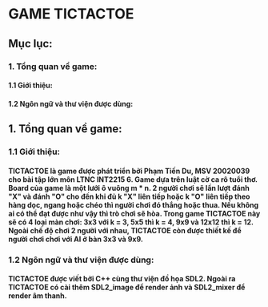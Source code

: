 # GAME TICTACTOE
## Mục lục:

### 1. Tổng quan về game:
#### 1.1 Giới thiệu:
#### 1.2 Ngôn ngữ và thư viện được dùng:


## 1. Tổng quan về game:
### 1.1 Giới thiệu:
#### TICTACTOE là game được phát triển bởi Phạm Tiến Du, MSV 20020039 cho bài tập lớn môn LTNC INT2215 6. Game dựa trên luật cờ ca rô tuổi thơ. Board của game là một lưới ô vuông m * n. 2 người chơi sẽ lần lượt đánh "X" và đánh "O" cho đến khi đủ k "X" liên tiếp hoặc k "O" liên tiếp theo hàng dọc, ngang hoặc chéo thì người chơi đó thắng hoặc thua. Nếu không ai có thể đạt được như vậy thì trò chơi sẽ hòa. Trong game TICTACTOE này sẽ có 4 loại màn chơi: 3x3 với k = 3, 5x5 thì k = 4, 9x9 và 12x12 thì k = 12. Ngoài chế độ chơi 2 người với nhau, TICTACTOE còn được thiết kế để người chơi chơi với AI ở bàn 3x3 và 9x9.

### 1.2 Ngôn ngữ và thư viện được dùng:
#### TICTACTOE được viết bởi C++ cùng thư viện đồ họa SDL2. Ngoài ra TICTACTOE có cài thêm SDL2_image để render ảnh và SDL2_mixer để render âm thanh.

